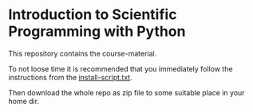 # Introduction to Scientific Programming with Python
This repository contains the course-material.

To not loose time it is recommended that you immediately follow the instructions
from the [install-script.txt](https://github.com/cknoll/python-ws/blob/master/install-script.txt).

Then download the whole repo as zip file to some suitable place in your home dir.
